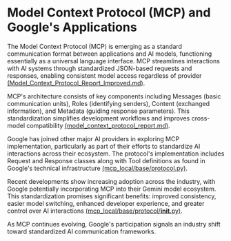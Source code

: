 # Model Context Protocol (MCP) and Google's Applications

The Model Context Protocol (MCP) is emerging as a standard communication format between applications and AI models, functioning essentially as a universal language interface. MCP streamlines interactions with AI systems through standardized JSON-based requests and responses, enabling consistent model access regardless of provider [(Model_Context_Protocol_Report_Improved.md)](/app/Model_Context_Protocol_Report_Improved.md).

MCP's architecture consists of key components including Messages (basic communication units), Roles (identifying senders), Content (exchanged information), and Metadata (guiding response parameters). This standardization simplifies development workflows and improves cross-model compatibility [(model_context_protocol_report.md)](/app/model_context_protocol_report.md).

Google has joined other major AI providers in exploring MCP implementation, particularly as part of their efforts to standardize AI interactions across their ecosystem. The protocol's implementation includes Request and Response classes along with Tool definitions as found in Google's technical infrastructure [(mcp_local/base/protocol.py)](/app/mcp_local/base/protocol.py).

Recent developments show increasing adoption across the industry, with Google potentially incorporating MCP into their Gemini model ecosystem. This standardization promises significant benefits: improved consistency, easier model switching, enhanced developer experience, and greater control over AI interactions [(mcp_local/base/protocol/__init__.py)](/app/mcp_local/base/protocol/__init__.py).

As MCP continues evolving, Google's participation signals an industry shift toward standardized AI communication frameworks.